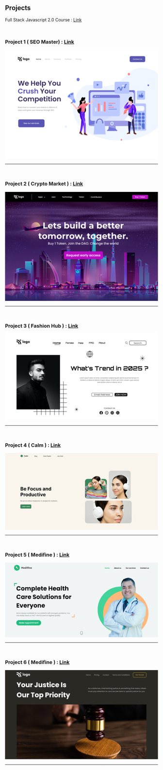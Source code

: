 ## Projects 

Full Stack Javascript 2.0 Course : [Link](https://ineuron.ai/course/Full-Stack-JavaScript-Bootcamp-2.0)

<br>

### Project 1 ( SEO Master) :  [Link](FSJS%202.0%20Project%2001/)

![image](./FSJS%202.0%20Project%2001/output.png)

---

<br>

### Project 2 ( Crypto Market ) :  [Link](FSJS%202.0%20Project%2002/)

![image](./FSJS%202.0%20Project%2002/output.png)

---

<br>

### Project 3 ( Fashion Hub ) :  [Link](FSJS%202.0%20Project%2003/)

![image](./FSJS%202.0%20Project%2003/output.png)

---

<br>

### Project 4 ( Calm ) :  [Link](FSJS%202.0%20Project%2004/)

![image](./FSJS%202.0%20Project%2004/output.png)

---

<br>

### Project 5 ( Medifine ) :  [Link](FSJS%202.0%20Project%2005/)

![image](./FSJS%202.0%20Project%2005/output.png)

---

<br>

### Project 6 ( Medifine ) :  [Link](FSJS%202.0%20Project%2006/)

![image](./FSJS%202.0%20Project%2006/output.png)

---
